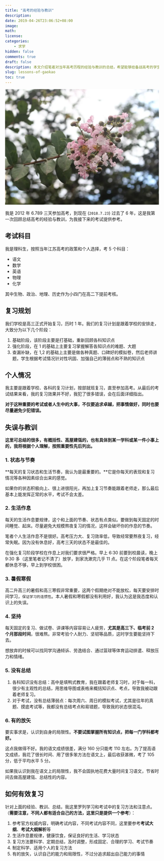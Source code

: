 ```yaml
---
title: "高考的经验与教训"
description:
date: 2019-04-26T23:06:52+08:00
image:
math:
license:
categories:
    - 求学
hidden: false
comments: true
draft: false
description: 本文介绍笔者对当年高考历程的经验与教训的总结，希望能够给备战高考的学生们一些参考和帮助
slug: lessons-of-gaokao
toc: true
---
```


![](https://raw.githubusercontent.com/alwqx/osshub/master/oss/banner/flower_00.jpg)

我是 2012 年 6.789 三天参加高考，到现在 (`2018.7.23`) 过去了 6 年，这是我第一次回顾总结高考的经验与教训，为我接下来的考试提供参考。

<!--more-->

## 考试科目

我是理科生，按照当年江苏高考的政策和个人选择，考 5 个科目：

- 语文
- 数学
- 英语
- 物理
- 化学

其中生物、政治、地理、历史作为小四门在高二下提前考核。

## 复习规划

我们学校是高三正式开始复习，历时 1 年。我们的复习计划是跟着学校的安排走，大致分为以下几个阶段：

1. 基础阶段，该阶段主要是打基础，重新回顾各科知识点
2. 强化阶段，在 1 的基础上主要复习掌握解答各知识点的难题、大题
3. 查漏补缺，在 1,2 的基础上主要是做各种真题、口碑好的模拟卷，然后老师讲题，学生根据考试情况针对性巩固、加强自己的薄弱点和不熟的知识点

## 个人情况

我主要是跟着学校、各科的复习计划，按部就班复习，直至参加高考。从最后的考试结果来看，我的复习效果并不好，我犯了很多错误，会在后面详细指出。

**对于这种重要的考试或者人生中的大事，不仅要追求卓越，把事情做好，同时也要尽量避免少犯错误。**

## 失误与教训

**这里可总结的很多，有概括性、高屋建瓴的，也有具体到某一学科或某一件小事上的，我将根据个人理解，按照重要性先后列出。**

### 1. 状态与节奏

**每天的复习状态和生活节奏，我认为是最重要的。**它是你每天的表现和复习情况等各种因素综合出来的感觉。

如果你的状态积极向上、很上进很阳光，再加上复习节奏能跟着老师走，那么最后基本上能发挥正常的水平，考试不会太差。

### 2. 生活作息

每天的生活作息要规律，这个和上面的节奏、状态有点类似。要做到每天固定的时间睡觉、起床。尽量避免大规模熬夜复习的情况，这样会破坏你的作息的节奏。

笔者个人生活作息不是很好。高考压力大、复习效率低，导致经常要熬夜复习，经常失眠。因为没有休息好，高考三天的状态不是最佳的。

在强化复习阶段学校在作息上对我们要求很严格。早上 6:30 前要到校晨读，晚上 9:30 多（这里笔者记不清了）放学，到家洗漱完几乎 11 点。在这个阶段笔者每天都休息不够，早上到学校很困。

### 3. 暑假寒假

高二升高三的暑假和高三寒假非常重要，这两个假期绝对不能放松，每天要安排时间学习，`保证学习的连惯性`。本人暑假和寒假都没有利用好，我认为这是我态度和认识上的失误。

### 4. 坚持

每天固定的复习、做试卷、讲课等内容容易让人疲劳，**尤其是高三下、临考前 2 个月那段时间**，很难熬。非常考验个人耐力、坚韧等品质，这时学生要能坚持下去。

想放弃的时候可以找同学沟通倾诉、劳逸结合、通过篮球等体育运动排遣、释放压力和情绪。

### 5. 没有总结

1. 各科知识没有总结：高中是填鸭式教育，我在跟着老师复习时，对于每一科，很少有主观性的总结，用思维导图或表格来概括知识点、考点，导致我被动跟着老师复习。
2. 对于考试，没有总结薄弱点：每次周六、周日的模拟考试，尤其是往年的真题、摸底考试等，我都没有总结考点和易错题，导致我的状态很混沌。

### 6. 有的放矢

要实事求是，认识到自身的局限性。**不要试图掌握所有知识点，把每一门学科都考好。**

这点我做得不好。我的语文成绩很差，满分 160 分只能考 110 左右。为了提高语文成绩，我花了很长时间、用了很多笨方法在语文上，最后收获甚微，考了 105 分，低于平均水平 5 分。

如果我认识到我在语文上的局限性，我不会固执地花费大量时间复习语文，节省时间去做高屋建瓴、总结性的内容。

## 如何有效复习

针对上面的经验、教训、总结，我这里罗列学习和考试中的复习方法和注意点。（**需要注意，不同人都有适合自己的方法，这里只是提供一个参考**）：

1. 参考官方权威内容，明确考试内容，不同考试内容不同，这里要参考**考试大纲**、**考试大纲解析**等
2. 生活作息要规律，健康饮食，保证良好的生活、学习状态
3. 复习方法要科学、定期总结，及时调整，形成固定、合理的学习、考试节奏
4. 制定科学、适用个人的复习方法
5. 有的放矢，认识自己的能力和局限性，不过分追求超出自己能力的事情
